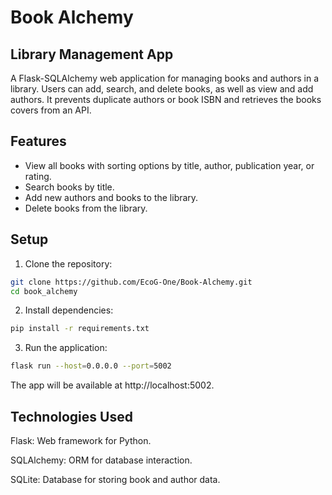 # Book Alchemy

## Library Management App

A Flask-SQLAlchemy web application for managing books and authors in a library.
Users can add, search, and delete books, as well as view and add authors.
It prevents duplicate authors or book ISBN and retrieves the books covers from an API.

## Features

- View all books with sorting options by title, author, publication year, or
  rating.
- Search books by title.
- Add new authors and books to the library.
- Delete books from the library.

## Setup

1. Clone the repository:

```bash
git clone https://github.com/EcoG-One/Book-Alchemy.git
cd book_alchemy
```

2. Install dependencies:

```bash
pip install -r requirements.txt
```

3. Run the application:

```bash
flask run --host=0.0.0.0 --port=5002
```

The app will be available at http://localhost:5002.

## Technologies Used

Flask: Web framework for Python.

SQLAlchemy: ORM for database interaction.

SQLite: Database for storing book and author data.
